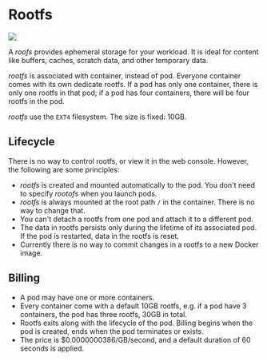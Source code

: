 # Rootfs

![](https://trello-attachments.s3.amazonaws.com/5700ea0da7030dcf7485ed70/5a9941cae486d3ab50425859/d0a07eb7cdeaabc3350889bc176d705f/5.png)

A _roofs_ provides ephemeral storage for your workload. It is ideal for content like buffers, caches, scratch data, and other temporary data.

_rootfs_ is associated with container, instead of pod. Everyone container comes with its own dedicate rootfs. If a pod has only one container, there is only one rootfs in that pod; if a pod has four containers, there will be four rootfs in the pod.

_rootfs_ use the `EXT4` filesystem. The size is fixed: 10GB. 

Lifecycle
-----------------------

There is no way to control rootfs, or view it in the web console. However, the following are some principles:

- _rootfs_ is created and mounted automatically to the pod. You don't need to specify _rootofs_ when you launch pods.
- _rootfs_ is always mounted at the root path `/` in the container. There is no way to change that.
- You can't detach a rootfs from one pod and attach it to a different pod.
- The data in rootfs persists only during the lifetime of its associated pod. If the pod is restarted, data in the rootfs is reset.
- Currently there is no way to commit changes in a rootfs to a new Docker image.

Billing
-----------------------
- A pod may have one or more containers.
- Every container come with a default 10GB rootfs, e.g. if a pod have 3 containers, the pod has three rootfs, 30GB in total.
- Rootfs exits along with the lifecycle of the pod. Billing begins when the pod is created, ends when the pod terminates or exists.
- The price is $0.0000000386/GB/second, and a default duration of 60 seconds is applied.
